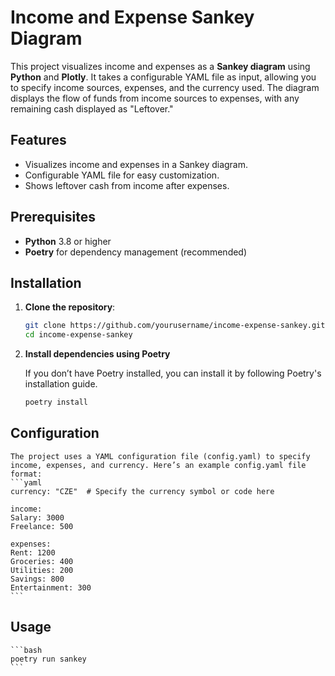 # Income and Expense Sankey Diagram

This project visualizes income and expenses as a **Sankey diagram** using **Python** and **Plotly**. It takes a configurable YAML file as input, allowing you to specify income sources, expenses, and the currency used. The diagram displays the flow of funds from income sources to expenses, with any remaining cash displayed as "Leftover."

## Features
- Visualizes income and expenses in a Sankey diagram.
- Configurable YAML file for easy customization.
- Shows leftover cash from income after expenses.

## Prerequisites

- **Python** 3.8 or higher
- **Poetry** for dependency management (recommended)

## Installation

1. **Clone the repository**:

   ```bash
   git clone https://github.com/yourusername/income-expense-sankey.git
   cd income-expense-sankey
   ```

2. **Install dependencies using Poetry**

    If you don’t have Poetry installed, you can install it by following Poetry's installation guide.
    ```bash
    poetry install
    ```

## Configuration
    The project uses a YAML configuration file (config.yaml) to specify income, expenses, and currency. Here’s an example config.yaml file format:
    ```yaml
    currency: "CZE"  # Specify the currency symbol or code here

    income:
    Salary: 3000
    Freelance: 500

    expenses:
    Rent: 1200
    Groceries: 400
    Utilities: 200
    Savings: 800
    Entertainment: 300
    ```

## Usage
    ```bash
    poetry run sankey
    ```




